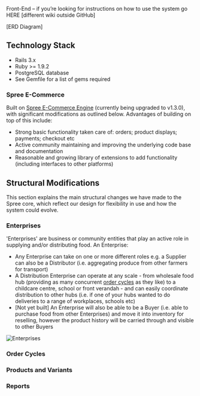 Front-End – if you’re looking for instructions on how to use the system go HERE [different wiki outside GitHub]

[ERD Diagram]

## Technology Stack <a id="TechStack">

*  Rails 3.x
*  Ruby >= 1.9.2
*  PostgreSQL database
*  See Gemfile for a list of gems required

### Spree E-Commerce
Built on [Spree E-Commerce Engine](http://spreecommerce.com/) (currently being upgraded to v1.3.0), with significant modifications as outlined below. Advantages of building on top of this include:
* Strong basic functionality taken care of: orders; product displays; payments; checkout etc
* Active community maintaining and improving the underlying code base and documentation
* Reasonable and growing library of extensions to add functionality (including interfaces to other platforms)

## Structural Modifications <a id="Structure">

This section explains the main structural changes we have made to the Spree core, which reflect our design for flexibility in use and how the system could evolve.

### Enterprises <a id="Enterprises">

'Enterprises' are business or community entities that play an active role in supplying and/or distributing food. An Enterprise: 
*  Any Enterprise can take on one or more different roles e.g. a Supplier can also be a Distributor (i.e. aggregating produce from other farmers for transport) 
*  A Distribution Enterprise can operate at any scale - from wholesale food hub (providing as many concurrent [order cycles](#ordercycles) as they like) to a childcare centre, school or front verandah - and can easily coordinate distribution to other hubs (i.e. if one of your hubs wanted to do deliveries to a range of workplaces, schools etc)
*  [Not yet built] An Enterprise will also be able to be a Buyer (i.e. able to purchase food from other Enterprises) and move it into inventory for reselling, however the product history will be carried through and visible to other Buyers

![Enterprises](http://openfoodweb.org/foundation/wp-content/uploads/2013/02/Enterprises-1.png)

### Order Cycles <a id="ordercycles">



### Products and Variants <a id="Products">

### Reports <a id="Reports">
 